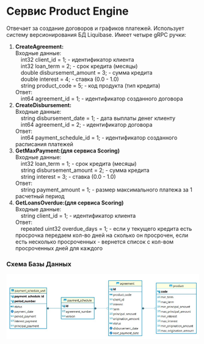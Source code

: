 # Сервис Product Engine

Отвечает за создание договоров и графиков платежей. Использует систему версионирования БД Liquibase. Имеет четыре gRPC ручки:<br>
1. <b>CreateAgreement:</b> <br>
    Входные данные: <br>
   &emsp;int32 client_id = 1; - идентификатор клиента<br>
   &emsp;int32 loan_term = 2; - срок кредита (месяцы)<br>
   &emsp;double disbursement_amount = 3; - сумма кредита<br>
   &emsp;double interest = 4; - ставка (0.0 - 1.0) <br>
   &emsp;string product_code = 5; - код продукта (тип кредита) <br>
    Ответ: <br>
   &emsp;int64 agreement_id = 1; - идентификатор созданного договора
2. <b>CreateDisbursement:</b> <br>
    Входные данные: <br>
   &emsp;string disbursement_date = 1; - дата выплаты денег клиенту<br>
   &emsp;int64 agreement_id = 2; - идентификатор договора<br>
   Ответ: <br>
   &emsp;int64 payment_schedule_id = 1; - идентификатор созданного расписания платежей
3. <b>GetMaxPayment:(для сервиса Scoring)</b> <br>
   Входные данные: <br>
   &emsp;int32 loan_term = 1; - срок кредита (месяцы)<br>
   &emsp;string disbursement_amount = 2; - сумма кредита<br>
   &emsp;string interest = 3; - ставка (0.0 - 1.0) <br>
   Ответ: <br>
   &emsp;string payment_amount = 1; - размер максимального платежа за 1 расчетный период
4. <b>GetLoansOverdue:(для сервиса Scoring)</b> <br>
   Входные данные: <br>
   &emsp;string client_id = 1; - идентификатор клиента<br>
   Ответ: <br>
   &emsp;repeated uint32 overdue_days = 1; - если у текущего кредита есть просрочка передаем кол-во дней на сколько он 
просрочен, если есть несколько просроченных - вернется список с кол-вом просроченных дней для каждого

### Схема Базы Данных 
![Database_Schema.jpg](Database_Schema.jpg)